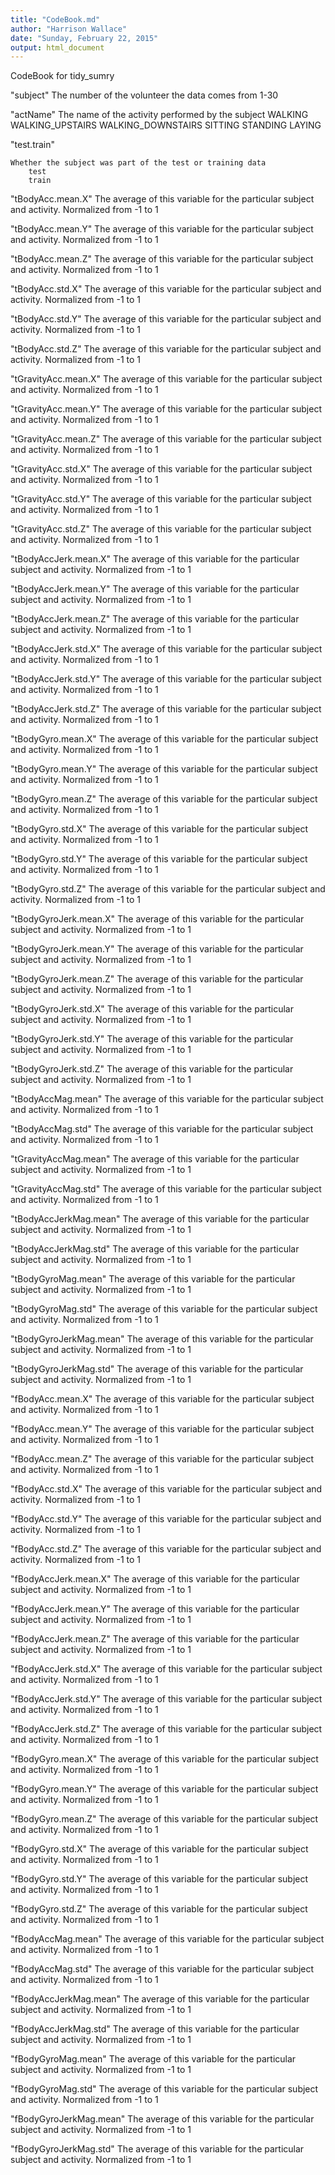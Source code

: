 ```yaml
---
title: "CodeBook.md"
author: "Harrison Wallace"
date: "Sunday, February 22, 2015"
output: html_document
---
```


CodeBook for tidy_sumry

"subject"
    The number of the volunteer the data comes from
        1-30
        
"actName"
    The name of the activity performed by the subject
        WALKING
        WALKING_UPSTAIRS
        WALKING_DOWNSTAIRS
        SITTING
        STANDING
        LAYING

"test.train"

    Whether the subject was part of the test or training data
        test
        train

"tBodyAcc.mean.X"
    The average of this variable for the particular subject and activity. Normalized from -1 to 1
    
"tBodyAcc.mean.Y"
    The average of this variable for the particular subject and activity. Normalized from -1 to 1
    
"tBodyAcc.mean.Z"
    The average of this variable for the particular subject and activity. Normalized from -1 to 1
    
"tBodyAcc.std.X"
    The average of this variable for the particular subject and activity. Normalized from -1 to 1
    
"tBodyAcc.std.Y"
    The average of this variable for the particular subject and activity. Normalized from -1 to 1
    
"tBodyAcc.std.Z"
    The average of this variable for the particular subject and activity. Normalized from -1 to 1
    
"tGravityAcc.mean.X"
    The average of this variable for the particular subject and activity. Normalized from -1 to 1
    
"tGravityAcc.mean.Y"
    The average of this variable for the particular subject and activity. Normalized from -1 to 1
    
"tGravityAcc.mean.Z"
    The average of this variable for the particular subject and activity. Normalized from -1 to 1
    
"tGravityAcc.std.X"
    The average of this variable for the particular subject and activity. Normalized from -1 to 1
    
"tGravityAcc.std.Y"
    The average of this variable for the particular subject and activity. Normalized from -1 to 1
    
"tGravityAcc.std.Z"
    The average of this variable for the particular subject and activity. Normalized from -1 to 1
    
"tBodyAccJerk.mean.X"
    The average of this variable for the particular subject and activity. Normalized from -1 to 1
    
"tBodyAccJerk.mean.Y"
    The average of this variable for the particular subject and activity. Normalized from -1 to 1
    
"tBodyAccJerk.mean.Z"
    The average of this variable for the particular subject and activity. Normalized from -1 to 1
    
"tBodyAccJerk.std.X"
    The average of this variable for the particular subject and activity. Normalized from -1 to 1
    
"tBodyAccJerk.std.Y"
    The average of this variable for the particular subject and activity. Normalized from -1 to 1
    
"tBodyAccJerk.std.Z"
    The average of this variable for the particular subject and activity. Normalized from -1 to 1
    
"tBodyGyro.mean.X"
    The average of this variable for the particular subject and activity. Normalized from -1 to 1
    
"tBodyGyro.mean.Y"
    The average of this variable for the particular subject and activity. Normalized from -1 to 1
    
"tBodyGyro.mean.Z"
    The average of this variable for the particular subject and activity. Normalized from -1 to 1
    
"tBodyGyro.std.X"
    The average of this variable for the particular subject and activity. Normalized from -1 to 1
    
"tBodyGyro.std.Y"
    The average of this variable for the particular subject and activity. Normalized from -1 to 1
    
"tBodyGyro.std.Z"
    The average of this variable for the particular subject and activity. Normalized from -1 to 1
    
"tBodyGyroJerk.mean.X"
    The average of this variable for the particular subject and activity. Normalized from -1 to 1
    
"tBodyGyroJerk.mean.Y"
    The average of this variable for the particular subject and activity. Normalized from -1 to 1
    
"tBodyGyroJerk.mean.Z"
    The average of this variable for the particular subject and activity. Normalized from -1 to 1
    
"tBodyGyroJerk.std.X"
    The average of this variable for the particular subject and activity. Normalized from -1 to 1
    
"tBodyGyroJerk.std.Y"
    The average of this variable for the particular subject and activity. Normalized from -1 to 1
    
"tBodyGyroJerk.std.Z"
    The average of this variable for the particular subject and activity. Normalized from -1 to 1
    
"tBodyAccMag.mean"
    The average of this variable for the particular subject and activity. Normalized from -1 to 1
    
"tBodyAccMag.std"
    The average of this variable for the particular subject and activity. Normalized from -1 to 1
    
"tGravityAccMag.mean"
    The average of this variable for the particular subject and activity. Normalized from -1 to 1
    
"tGravityAccMag.std"
    The average of this variable for the particular subject and activity. Normalized from -1 to 1
    
"tBodyAccJerkMag.mean"
    The average of this variable for the particular subject and activity. Normalized from -1 to 1
    
"tBodyAccJerkMag.std"
    The average of this variable for the particular subject and activity. Normalized from -1 to 1
    
"tBodyGyroMag.mean"
    The average of this variable for the particular subject and activity. Normalized from -1 to 1
    
"tBodyGyroMag.std"
    The average of this variable for the particular subject and activity. Normalized from -1 to 1
    
"tBodyGyroJerkMag.mean"
    The average of this variable for the particular subject and activity. Normalized from -1 to 1
    
"tBodyGyroJerkMag.std"
    The average of this variable for the particular subject and activity. Normalized from -1 to 1
    
"fBodyAcc.mean.X"
    The average of this variable for the particular subject and activity. Normalized from -1 to 1
    
"fBodyAcc.mean.Y"
    The average of this variable for the particular subject and activity. Normalized from -1 to 1
    
"fBodyAcc.mean.Z"
    The average of this variable for the particular subject and activity. Normalized from -1 to 1
    
"fBodyAcc.std.X"
    The average of this variable for the particular subject and activity. Normalized from -1 to 1
    
"fBodyAcc.std.Y"
    The average of this variable for the particular subject and activity. Normalized from -1 to 1
    
"fBodyAcc.std.Z"
    The average of this variable for the particular subject and activity. Normalized from -1 to 1
    
"fBodyAccJerk.mean.X"
    The average of this variable for the particular subject and activity. Normalized from -1 to 1
    
"fBodyAccJerk.mean.Y"
    The average of this variable for the particular subject and activity. Normalized from -1 to 1
    
"fBodyAccJerk.mean.Z"
    The average of this variable for the particular subject and activity. Normalized from -1 to 1
    
"fBodyAccJerk.std.X"
    The average of this variable for the particular subject and activity. Normalized from -1 to 1
    
"fBodyAccJerk.std.Y"
    The average of this variable for the particular subject and activity. Normalized from -1 to 1
    
"fBodyAccJerk.std.Z"
    The average of this variable for the particular subject and activity. Normalized from -1 to 1
    
"fBodyGyro.mean.X"
    The average of this variable for the particular subject and activity. Normalized from -1 to 1
    
"fBodyGyro.mean.Y"
    The average of this variable for the particular subject and activity. Normalized from -1 to 1
    
"fBodyGyro.mean.Z"
    The average of this variable for the particular subject and activity. Normalized from -1 to 1
    
"fBodyGyro.std.X"
    The average of this variable for the particular subject and activity. Normalized from -1 to 1
    
"fBodyGyro.std.Y"
    The average of this variable for the particular subject and activity. Normalized from -1 to 1
    
"fBodyGyro.std.Z"
    The average of this variable for the particular subject and activity. Normalized from -1 to 1
    
"fBodyAccMag.mean"
    The average of this variable for the particular subject and activity. Normalized from -1 to 1
    
"fBodyAccMag.std"
    The average of this variable for the particular subject and activity. Normalized from -1 to 1
    
"fBodyAccJerkMag.mean"
    The average of this variable for the particular subject and activity. Normalized from -1 to 1
    
"fBodyAccJerkMag.std"
    The average of this variable for the particular subject and activity. Normalized from -1 to 1
    
"fBodyGyroMag.mean"
    The average of this variable for the particular subject and activity. Normalized from -1 to 1
    
"fBodyGyroMag.std"
    The average of this variable for the particular subject and activity. Normalized from -1 to 1
    
"fBodyGyroJerkMag.mean"
    The average of this variable for the particular subject and activity. Normalized from -1 to 1

"fBodyGyroJerkMag.std"
    The average of this variable for the particular subject and activity. Normalized from -1 to 1

